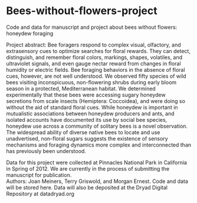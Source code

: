 # Bees-without-flowers-project
Code and data for manuscript and project about bees without flowers: honeydew foraging

Project abstract:
Bee foragers respond to complex visual, olfactory, and extrasensory cues to optimize searches for floral rewards. 
They can detect, distinguish, and remember floral colors, markings, shapes, volatiles, and ultraviolet signals, and even gauge nectar reward from changes in floral humidity or electric fields. 
Bee foraging behaviors in the absence of floral cues, however, are not well understood. 
We observed fifty species of wild bees visiting inconspicuous, non-flowering shrubs during early bloom season in a protected, Mediterranean habitat. 
We determined experimentally that these bees were accessing sugary honeydew secretions from scale insects (Hemiptera: Coccoidea), and were doing so without the aid of standard floral cues. 
While honeydew is important in mutualistic associations between honeydew producers and ants, and isolated accounts have documented its use by social bee species, honeydew use across a community of solitary bees is a novel observation. 
The widespread ability of diverse native bees to locate and use unadvertised, non-floral sugars suggests the existence of sensory mechanisms and foraging dynamics more complex and interconnected than has previously been understood.


Data for this project were collected at Pinnacles National Park in California in Spring of 2012.
We are currently in the process of submitting the manuscript for publication.  
Authors: Joan Meiners, Terry Griswold, and Morgan Ernest.
Code and data will be stored here.  Data will also be deposited at the Dryad Digital Repository at datadryad.org
